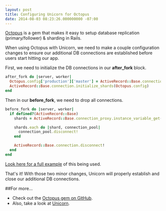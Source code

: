 ```yaml
---
layout: post
title: Configuring Unicorn for Octopus
date: 2014-08-03 08:23:26.000000000 -07:00
---
```

[Octopus](https://github.com/tchandy/octopus) is a gem that makes it easy to setup database replication (primary/follower) & sharding in Rails.

When using Octopus with Unicorn, we need to make a couple configuration changes to ensure our additional DB connections are established before users start hitting our app.

First, we need to initialize the DB connections in our **after_fork** block.

```ruby
after_fork do |server, worker|
  Octopus.config['production']['master'] = ActiveRecord::Base.connection.config
  ActiveRecord::Base.connection.initialize_shards(Octopus.config)
end
```

Then in our **before_fork**, we need to drop all connections.

```ruby
before_fork do |server, worker|
  if defined?(ActiveRecord::Base)
    shards = ActiveRecord::Base.connection_proxy.instance_variable_get(:@shards)

    shards.each do |shard, connection_pool|
      connection_pool.disconnect!
    end

    ActiveRecord::Base.connection.disconnect!
  end
end
```

[Look here for a full example](https://gist.github.com/mscoutermarsh/5ea3e45cf36d2c446616) of this being used.

That's it! With those two minor changes, Unicorn will properly establish and close our additional DB connections.

##For more...
* Check out the [Octopus gem on GitHub](https://github.com/tchandy/octopus).
* Also, take a look at [Unicorn](http://unicorn.bogomips.org/).
